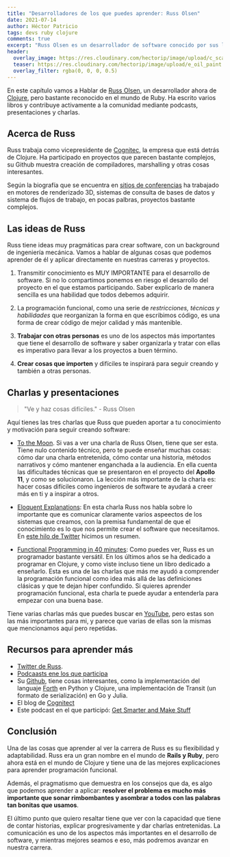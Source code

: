 ```yaml
---
title: "Desarrolladores de los que puedes aprender: Russ Olsen"
date: 2021-07-14
author: Héctor Patricio
tags: devs ruby clojure
comments: true
excerpt: "Russ Olsen es un desarrollador de software conocido por sus libros sobre Ruby y Clojure y por las excelentes charlas que da. Veamos algunas de sus ideas y lo que podemos aprender de él."
header:
  overlay_image: https://res.cloudinary.com/hectorip/image/upload/c_scale,e_oil_paint:19,w_1280/v1626300098/60da357436deba0fd63a4689_ch2-getting-started-with-ruby_yrghl0.jpg
  teaser: https://res.cloudinary.com/hectorip/image/upload/e_oil_paint:13,w_300/v1626237333/slideslive_russ-olsen_explain-it_mejk2s.jpg
  overlay_filter: rgba(0, 0, 0, 0.5)
---
```


En este capítulo vamos a Hablar de [Russ Olsen](http://russolsen.com/), un desarrollador ahora de [Clojure](https://clojure.org/), pero bastante reconocido en el mundo de Ruby. Ha escrito varios libros y contribuye activamente a la comunidad mediante podcasts, presentaciones y charlas.

## Acerca de Russ

Russ trabaja como vicepresidente de [Cognitec](https://www.cognitect.com/), la empresa que está detrás de Clojure. Ha participado en proyectos que parecen bastante complejos, su Github muestra creación de compiladores, marshalling y otras cosas interesantes.

Según la biografía que se encuentra en [sitios de conferencias](https://gotocon.com/berlin-2015/speaker/Russ+Olsen) ha trabajado en motores de renderizado 3D, sistemas de consulta de bases de datos y sistema de flujos de trabajo, en pocas palbras, proyectos bastante complejos.

## Las ideas de Russ

Russ tiene ideas muy pragmáticas para crear software, con un background de ingeniería mecánica. Vamos a hablar de algunas cosas que podemos aprender de él y aplicar directamente en nuestras carreras y proyectos.

1. Transmitir conocimiento es MUY IMPORTANTE para el desarrollo de software. Si no lo compartimos ponemos en riesgo el desarrollo del proyecto en el que estamos participando. Saber explicarlo de manera sencilla es una habilidad que todos debemos adquirir.

2. La programación funcional, como una serie de _restricciones, técnicas y habilidades_ que reorganizan la forma en que escribimos código, es una forma de crear código de mejor calidad y más mantenible.

3. **Trabajar con otras personas** es uno de los aspectos más importantes que tiene el desarrollo de software y saber organizarla y tratar con ellas es imperativo para llevar a los proyectos a buen término.

4. **Crear cosas que importen** y difíciles te inspirará para seguir creando y también a otras personas.

## Charlas y presentaciones

> "Ve y haz cosas difíciles." - Russ Olsen

Aquí tienes las tres charlas que Russ que pueden aportar a tu conocimiento y motivación para seguir creando software:

- [To the Moon](https://www.youtube.com/watch?v=l3XwpSKqNZw). Si vas a ver una charla de Russ Olsen, tiene que ser esta. Tiene nulo contenido técnico, pero te puede enseñar muchas cosas: cómo dar una charla entretenida, cómo contar una historia, métodos narrativos y cómo mantener enganchada a la audiencia. En ella cuenta las dificultades técnicas que se presentaron en el proyecto del **Apollo 11**, y como se solucionaron. La lección más importante de la charla es: hacer cosas difíciles como ingenieros de software te ayudará a creer más en ti y a inspirar a otros.

- [Eloquent Explanations](https://www.youtube.com/watch?v=80EE4mZmp3A): En esta charla Russ nos habla sobre lo importante que es comunicar claramente varios aspeectos de los sistemas que creamos, con la premisa fundamental de que el conocimiento es lo que nos permite crear el software que necesitamos. En [este hilo de Twitter](https://twitter.com/HectorIP/status/1414096122306498560) hicimos un resumen.

- [Functional Programming in 40 minutes](https://www.youtube.com/watch?v=0if71HOyVjY): Como puedes ver, Russ es un programador bastante versátil. En los últimos años se ha dedicado a programar en Clojure, y como viste incluso tiene un libro dedicado a enseñarlo. Esta es una de las charlas que más me ayudó a comprender la programación funcional como idea más allá de las definiciones clásicas y que te dejan híper confundido. Si quieres aprender programación funcional, esta charla te puede ayudar a entenderla para empezar con una buena base.

Tiene varias charlas más que puedes buscar en [YouTube](https://www.youtube.com/results?search_query=russ+olsen), pero estas son las más importantes para mi, y parece que varias de ellas son la mismas que mencionamos aquí pero repetidas.

## Recursos para aprender más

- [Twitter de Russ](https://twitter.com/russolsen).
- [Podcaasts ene los que participa](https://github.com/russolsen/podcasts)
- Su [Github](https://github.com/russolsen/), tiene cosas interesantes, como la implementación del languaje [Forth](https://hackaday.com/2017/01/27/forth-the-hackers-language/) en Python y Clojure, una implementación de Transit (un formato de serialización) en Go y Julia.
- El blog de [Cognitect](https://www.cognitect.com/blog/)
- Este podcast en el que participó: [Get Smarter and Make Stuff](https://www.youtube.com/watch?v=gcs1t91X5LA)

## Conclusión

Una de las cosas que aprender al ver la carrera de Russ es su flexibilidad y adaptabilidad. Russ era un gran nombre en el mundo de **Rails y Ruby**, pero ahora está en el mundo de Clojure y tiene una de las mejores explicaciones para aprender programación funcional.

Además, el pragmatismo que demuestra en los consejos que da, es algo que podemos aprender a aplicar: **resolver el problema es mucho más importante que sonar rimbombantes y asombrar a todos con las palabras tan bonitas que usamos**.

El último punto que quiero resaltar tiene que ver con la capacidad que tiene de contar historias, explicar progresivamente y dar charlas entretenidas. La comunicación es uno de los aspectos más importantes en el desarrollo de software, y mientras mejores seamos e eso, más podremos avanzar en nuestra carrera.
